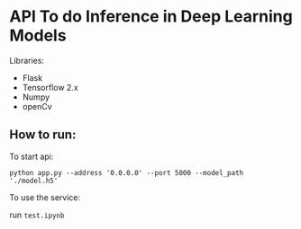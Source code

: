 # API To do Inference in Deep Learning Models

Libraries:
- Flask
- Tensorflow 2.x
- Numpy
- openCv

## How to run:

To start api:


```
python app.py --address '0.0.0.0' --port 5000 --model_path './model.h5'
```

To use the service:

run `test.ipynb`